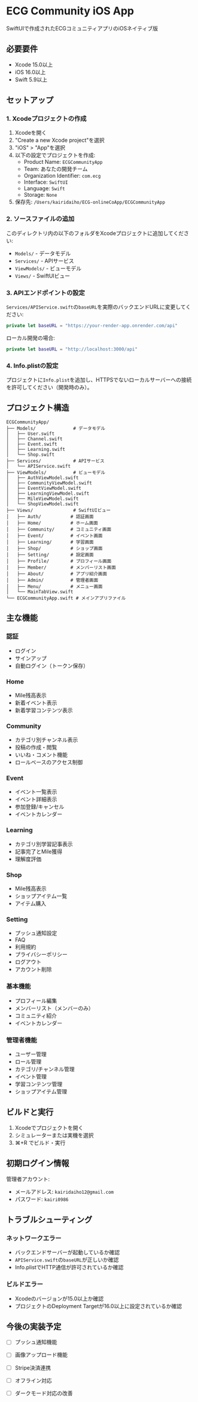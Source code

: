# ECG Community iOS App

SwiftUIで作成されたECGコミュニティアプリのiOSネイティブ版

## 必要要件

- Xcode 15.0以上
- iOS 16.0以上
- Swift 5.9以上

## セットアップ

### 1. Xcodeプロジェクトの作成

1. Xcodeを開く
2. "Create a new Xcode project"を選択
3. "iOS" > "App"を選択
4. 以下の設定でプロジェクトを作成:
   - Product Name: `ECGCommunityApp`
   - Team: あなたの開発チーム
   - Organization Identifier: `com.ecg`
   - Interface: `SwiftUI`
   - Language: `Swift`
   - Storage: `None`
5. 保存先: `/Users/kairidaiho/ECG-onlineCoApp/ECGCommunityApp`

### 2. ソースファイルの追加

このディレクトリ内の以下のフォルダをXcodeプロジェクトに追加してください:

- `Models/` - データモデル
- `Services/` - APIサービス
- `ViewModels/` - ビューモデル
- `Views/` - SwiftUIビュー

### 3. APIエンドポイントの設定

`Services/APIService.swift`の`baseURL`を実際のバックエンドURLに変更してください:

```swift
private let baseURL = "https://your-render-app.onrender.com/api"
```

ローカル開発の場合:
```swift
private let baseURL = "http://localhost:3000/api"
```

### 4. Info.plistの設定

プロジェクトに`Info.plist`を追加し、HTTPSでないローカルサーバーへの接続を許可してください（開発時のみ）。

## プロジェクト構造

```
ECGCommunityApp/
├── Models/              # データモデル
│   ├── User.swift
│   ├── Channel.swift
│   ├── Event.swift
│   ├── Learning.swift
│   └── Shop.swift
├── Services/            # APIサービス
│   └── APIService.swift
├── ViewModels/          # ビューモデル
│   ├── AuthViewModel.swift
│   ├── CommunityViewModel.swift
│   ├── EventViewModel.swift
│   ├── LearningViewModel.swift
│   ├── MileViewModel.swift
│   └── ShopViewModel.swift
├── Views/               # SwiftUIビュー
│   ├── Auth/           # 認証画面
│   ├── Home/           # ホーム画面
│   ├── Community/      # コミュニティ画面
│   ├── Event/          # イベント画面
│   ├── Learning/       # 学習画面
│   ├── Shop/           # ショップ画面
│   ├── Setting/        # 設定画面
│   ├── Profile/        # プロフィール画面
│   ├── Member/         # メンバーリスト画面
│   ├── About/          # アプリ紹介画面
│   ├── Admin/          # 管理者画面
│   ├── Menu/           # メニュー画面
│   └── MainTabView.swift
└── ECGCommunityApp.swift # メインアプリファイル
```

## 主な機能

### 認証
- ログイン
- サインアップ
- 自動ログイン（トークン保存）

### Home
- Mile残高表示
- 新着イベント表示
- 新着学習コンテンツ表示

### Community
- カテゴリ別チャンネル表示
- 投稿の作成・閲覧
- いいね・コメント機能
- ロールベースのアクセス制御

### Event
- イベント一覧表示
- イベント詳細表示
- 参加登録/キャンセル
- イベントカレンダー

### Learning
- カテゴリ別学習記事表示
- 記事完了とMile獲得
- 理解度評価

### Shop
- Mile残高表示
- ショップアイテム一覧
- アイテム購入

### Setting
- プッシュ通知設定
- FAQ
- 利用規約
- プライバシーポリシー
- ログアウト
- アカウント削除

### 基本機能
- プロフィール編集
- メンバーリスト（メンバーのみ）
- コミュニティ紹介
- イベントカレンダー

### 管理者機能
- ユーザー管理
- ロール管理
- カテゴリ/チャンネル管理
- イベント管理
- 学習コンテンツ管理
- ショップアイテム管理

## ビルドと実行

1. Xcodeでプロジェクトを開く
2. シミュレーターまたは実機を選択
3. ⌘+R でビルド・実行

## 初期ログイン情報

管理者アカウント:
- メールアドレス: `kairidaiho12@gmail.com`
- パスワード: `kairi0986`

## トラブルシューティング

### ネットワークエラー
- バックエンドサーバーが起動しているか確認
- `APIService.swift`の`baseURL`が正しいか確認
- Info.plistでHTTP通信が許可されているか確認

### ビルドエラー
- Xcodeのバージョンが15.0以上か確認
- プロジェクトのDeployment Targetが16.0以上に設定されているか確認

## 今後の実装予定

- [ ] プッシュ通知機能
- [ ] 画像アップロード機能
- [ ] Stripe決済連携
- [ ] オフライン対応
- [ ] ダークモード対応の改善


